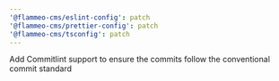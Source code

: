 ```yaml
---
'@flammeo-cms/eslint-config': patch
'@flammeo-cms/prettier-config': patch
'@flammeo-cms/tsconfig': patch
---
```


Add Commitlint support to ensure the commits follow the conventional commit standard
